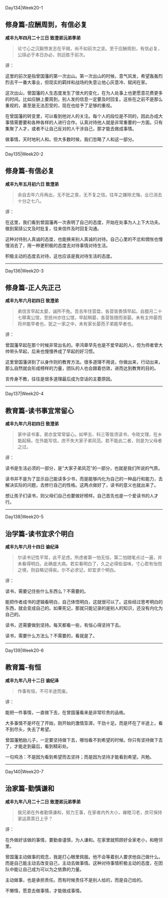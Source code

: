 
Day134|Week20-1

## 修身篇-应酬周到，有信必复

**咸丰九年四月二十三日 致澄弟沅弟季弟**

> 论寸心之沉毅愤发志在平贼，尚不如前次之坚。至于应酬周到，有信必复，公牍必于本日办必，则远胜于前次。

评：

这里的前次是指曾国藩的第一次出山。第一次出山的时候，意气风发，希望轰轰烈烈去干一番大事业，但现实的羁绊和战场的失意让他心灰意冷、赋闲在家。

这次出山，曾国藩的人生态度发生了很大的变化，在为人处事上也更愿意花费更多的时间。比如应酬上要周到，别人发的信息一定要及时回复。这些在之前不是那么重视的，甚至是无法忍受的，现在也给予了足够的重视。

在曾国藩的转变里，可以看到他对人的关注。每个人的段位是不同的，因此办成大事情需要要和各种各样的人进行合作。认真对待他人就是非常重要的一方面。只有集聚了人才，或者不让自己反对的人干涉自己，那才能去做成事情。

做事情，天时地利人和。但大多数时候，我们忽略了人和这一部分。

------

Day135|Week20-2

## 修身篇-有信必复

**咸丰九年五月初六日 致澄弟**

>余自去年六月再出，无不批之禀，无不复之信。往年之嫌隙尤悔，业已消去十分之七八。

评：

在这里，我们看到曾国藩再一次表明了自己的态度，开始在处事为人上下大功夫。做到案牍公文及时批复，往来信件及时回复沟通。

这种对待别人真诚的态度，也能换来别人真诚的对待。自己心里的不忿和惆怅也慢慢消去了，用一种更积极的态度去对待事情对待生活。

积极主动的态度去对待，这也应该是我对待生活的态度。

------

Day136|Week20-3

## 修身篇-正人先正己

**咸丰九年六月初四日 致澄弟**

>弟信言早起太晏，诚所不免。吾去年住营盘，各营皆畏慎早起。自腊月二十七移寓公馆，至抚州亦住公馆，早起稍晏，各营皆随而渐晏。未有主帅晏而将弁能早者也，犹之一家之中，未有家长晏而子弟能早者也。

评：

曾国藩早起在那个时候非常出名的。李鸿章早先也是不爱早起的人，但为师者曾大帅带头早起，后来也慢慢养成了早起的好习惯。

这里曾国藩讲到了以身作则的教育方法。很多道理不用说，你做出来，行动出来，那么自然就会形成榜样的力量，团队的人也会跟着仿效，进而达到教育的目的。

言传身不教，往往是很多道理最后成为空话的主要原因。

------

Day137|Week20-4

## 教育篇-读书事宜常留心

**咸丰九年六月初四日 致澄弟**

>家中读书事，弟亦宜常常留心。如甲五、科三等皆须读书，令晓文理，在乡能起稿，在外能写信，庶不失大家子弟风范。若不能此二者，则是为父母者之过。

评：

读书是生活必须的一部分，是"大家子弟风范"的一部分，也就是我们所说的气质。

读书并不是为了显示自己能读多少书，而是能够内化为自己的一种品行和能力，去解决实际的问题，去修行自己的性格。这两点做好了，读书的意义也就出来了。

想让孩子们读书，则父母们自己也要做好榜样。自己首先也是一个爱读书的人才行。

------

Day138|Week20-5

## 治学篇-读书宜求个明白

**咸丰九年六月十四日 谕纪泽**

>尔读书记性平常，此不足虑。所虑者第一怕无恒，第二怕随笔点过一遍，并未看得明白。此确是大病。若实看明白了，久之必得些滋味，寸心若有怡悦之境，则自略记得矣。尔不必求记，却宜求个明白。

评：

读书，需要记住些什么东西么？不需要的。

能把作者成书的逻辑看明白，自己体悟明白，这就很可以了。这些经过思考明白的东西，就会变成自己的。如果死记，那就只能记录的是别人的知识，还没有内化为自己的。

读书，还需要做到坚持。每天都看一些，有恒心得坚持下去。

读书，需要什么方法么？不需要的，看就是了。

------

Day139|Week20-6

## 教育篇-有恒

**咸丰九年八月十二日 谕纪泽**

>作事有恒，不可半途而废。

评：

能把一件事情，一直做下去，在曾国藩看来是非常珍贵的品格。

大多事情不是坏在了开始，刚开始的激情澎湃，干劲十足。而是坏在了半途上，看不到尽头，失去了希望。

曾国藩勉励儿子，一定要坚持做下去，哪怕看不到希望的时候。你只有坚持做下去了，才能走到最后，看到精彩处。

一句鸡汤：不是因为看到希望而去坚持；而是因为坚持才能看到希望。共勉。

------

Day140|Week20-7

## 治家篇-勤慎谦和

**咸丰九年八月二十二日 致澄弟沅弟季弟**

>我兄弟在外者勤慎谦和，努力王事，在家者内外大小，雍睦习老，庶可保持家运蒸蒸日上乎？

评：

在外做好该做的事情，要勤奋谨慎，为人谦和。在家里就照顾好全家老小，和睦邻里。

曾国藩主动做事的观念，我是打心眼里佩服。他不会等着别人要求他自己做什么。而是自己能主动去改变自己，主动去做事情。这种对待事情积极主动的态度，在团队中能让自己成为可以为之依靠的力量。

主动做事，也是承担责任。而有时候责任不是别人给的，而是自己给的。

不懒惰，愿意去做事情，才能做成事情。


